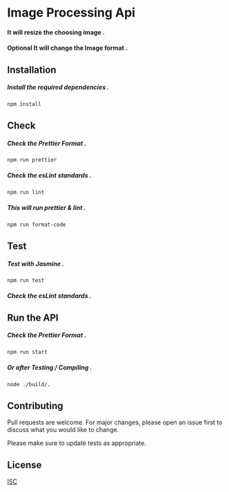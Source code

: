 # Image Processing Api

#### It will resize the choosing image .

#### Optional It will change the Image format .

## Installation

##### Install the required dependencies .

```bash
npm install
```

## Check

##### Check the Prettier Format .

```bash
npm run prettier
```

##### Check the esLint standards .

```bash
npm run lint
```

##### This will run prettier & lint .

```bash
npm run format-code
```

## Test

##### Test with Jasmine .

```bash
npm run test
```

##### Check the esLint standards .

## Run the API

##### Check the Prettier Format .

```bash
npm run start
```

##### Or after Testing / Compiling .

```bash
node ./build/.
```

## Contributing

Pull requests are welcome. For major changes, please open an issue first to discuss what you would like to change.

Please make sure to update tests as appropriate.

## License

[ISC](https://choosealicense.com/licenses/isc/)
